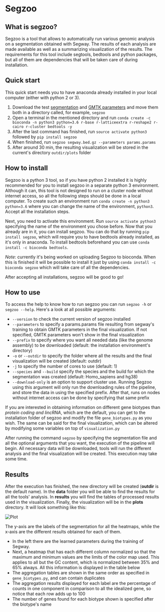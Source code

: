 # Segzoo

## What is segzoo?

Segzoo is a tool that allows to automatically run various genomic analysis on a segmentation obtained with Segway.
The results of each analysis are made available as well as a summarizing visualization of the results.
The requirements for this tool include segtools, bedtools and python packages, but all of them are dependencies that will be taken care of during installation.

## Quick start

This quick start needs you to have anaconda already installed in your local computer (either with python 2 or 3).

1. Download the test [segmentation](https://segway.hoffmanlab.org/2018/protocol/trackhub/hg38/segway.bed.gz) and [GMTK parameters](https://segway.hoffmanlab.org/2018/protocol/params/params.params) and move them both in a directory called, for example, `segzoo`
2. Open a terminal in the mentioned directory and run `conda create -c bioconda -n python3 python=3.6 r-base r-latticeextra r-reshape2 r-cairo r-cluster bedtools -y`
3. After the last command has finished, run `source activate python3` followed by `pip install segzoo`
4. When finished, run `segzoo segway.bed.gz --parameters params.params`
5. After around 30 min, the resulting visualization will be stored in the current's directory `outdir/plots` folder


## How to install

Segzoo is a python 3 tool, so if you have python 2 installed it is highly recommended for you to install segzoo in a separate python 3 environment.
Although it can, this tool is not designed to run on a cluster node without internet access, so all the following steps should be done in a local computer.
To create such an environment run `conda create -n python3 python=3.6` where you can change the name of the environment, `python3`.
Accept all the installation steps.

Next, you need to activate this environment. Run `source activate python3` specifying the name of the environment you chose before.
Now that you already are in it, you can install segzoo. You can do that by running `pip install segzoo`,
which will require you to have bedtools already installed, as it's only in anaconda.
To install bedtools beforehand you can use `conda install -c bioconda bedtools`.

*Note*: currently it's being worked on uploading Segzoo to bioconda.
When this is finished it will be possible to install it just by using `conda install -c bioconda segzoo` which will take care of all the dependencies.

After accepting all installations, segzoo will be good to go!

## How to use

To access the help to know how to run segzoo you can run `segzoo -h` or `segzoo --help`. Here's a look at all possible arguments:

- `--version` to check the current version of segzoo installed
- `--parameters` to specify a params.params file resulting from segway's training to obtain GMTK parameters in the final visualization. If not specified, GMTK parameters won't show in the final visualization
- `--prefix` to specify where you want all needed data (like the genome assembly) to be downloaded (default: the installation environment's directory)
- `-o` or `--outdir` to specify the folder where all the results and the final visualization will be created (default: outdir)
- `-j` to specify the number of cores to use (default: 1)
- `--species` and `--build` specify the species and the build for which the segmentation was created (default: Homo_sapiens and hg38)
- `--download-only` is an option to support cluster use. Running Segzoo using this argument will only run the downloading rules of the pipeline, and store the data in using the specified prefix. After that, runs on nodes without internet access can be done by specifying that same prefix

If you are interested in obtaining information on different gene biotypes than *protein coding and lincRNA*, which are the default,
you can get to the installation folder of segzoo and modify the file `gene_biotypes.py` as you wish.
The same can be said for the final visualization, which can be altered by modifying some variables on top of `visualization.py`

After running the command `segzoo` by specifying the segmentation file and all the optional arguments that you want, the execution of the pipeline will begin.
All necessary data will be downloaded, tools will run the different analysis and the final visualization will be created. This execution may take some time.

## Results

After the execution has finished, the new directory will be created (**outdir** is the default name).
In the **data** folder you will be able to find the results for all the tools' analysis.
In **results** you will find the tables of processed results used in the visualization.
Finally, the visualization will be in the **plots** directory. It will look something like this:

![Plot](https://bitbucket.org/hoffmanlab/segzoo/raw/default/plots/plot.png)

The y-axis are the labels of the segmentation for all the heatmaps, while the x-axis are the different results obtained for each of them.

- In the left there are the learned parameters during the training of Segway.
- Next, a heatmap that has each different column normalized so that the maximum and minimum values are the limits of the color map used.
This applies to all but the GC content, which is normalized between 35% and 65% always. All this information is displayed in the table below
- The aggregation tables are shown in the same order as specified in `gene_biotypes.py`, and can contain duplicates
- The aggregation results displayed for each label are the percentage of counts in one component in comparison to all the idealized gene, so notice that each row adds up to 100
- The number of genes found for each biotype shown is specified after the biotype's name